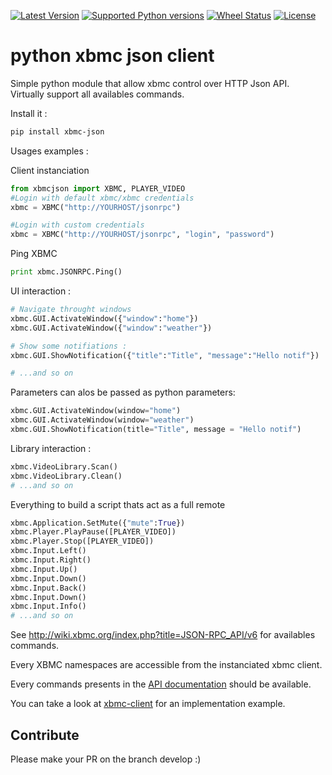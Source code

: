 
[![Latest Version](https://pypip.in/version/xbmc-json/badge.svg)](https://pypi.python.org/pypi/xbmc-json/)
[![Supported Python versions](https://pypip.in/py_versions/xbmc-json/badge.svg)](https://pypi.python.org/pypi/xbmc-json/)
[![Wheel Status](https://pypip.in/wheel/xbmc-json/badge.svg)](https://pypi.python.org/pypi/xbmc-json/)
[![License](https://pypip.in/license/xbmc-json/badge.svg)](https://pypi.python.org/pypi/xbmc-json/)



python xbmc json client
=======================

Simple python module that allow xbmc control over HTTP Json API.
Virtually support all availables commands.

Install it :
```bash
pip install xbmc-json
```


Usages examples :

Client instanciation
```python
from xbmcjson import XBMC, PLAYER_VIDEO
#Login with default xbmc/xbmc credentials
xbmc = XBMC("http://YOURHOST/jsonrpc")

#Login with custom credentials
xbmc = XBMC("http://YOURHOST/jsonrpc", "login", "password")
```
Ping XBMC
```python
print xbmc.JSONRPC.Ping()
```

UI interaction :
```python
# Navigate throught windows
xbmc.GUI.ActivateWindow({"window":"home"})
xbmc.GUI.ActivateWindow({"window":"weather"})

# Show some notifiations :
xbmc.GUI.ShowNotification({"title":"Title", "message":"Hello notif"})

# ...and so on
```

Parameters can alos be passed as python parameters:
```python
xbmc.GUI.ActivateWindow(window="home")
xbmc.GUI.ActivateWindow(window="weather")
xbmc.GUI.ShowNotification(title="Title", message = "Hello notif")
```


Library interaction :
```python
xbmc.VideoLibrary.Scan()
xbmc.VideoLibrary.Clean()
# ...and so on
```

Everything to build a script thats act as a full remote
```python
xbmc.Application.SetMute({"mute":True})
xbmc.Player.PlayPause([PLAYER_VIDEO])
xbmc.Player.Stop([PLAYER_VIDEO])
xbmc.Input.Left()
xbmc.Input.Right()
xbmc.Input.Up()
xbmc.Input.Down()
xbmc.Input.Back()
xbmc.Input.Down()
xbmc.Input.Info()
# ...and so on
```


See http://wiki.xbmc.org/index.php?title=JSON-RPC_API/v6 for availables commands.


Every XBMC namespaces are accessible from the instanciated xbmc client.

Every commands presents in the [API documentation](http://wiki.xbmc.org/index.php?title=JSON-RPC_API/v6) should be available.


You can take a look at [xbmc-client](https://github.com/jcsaaddupuy/xbmc-client) for an implementation example.


Contribute
-----------

Please make your PR on the branch develop :)
